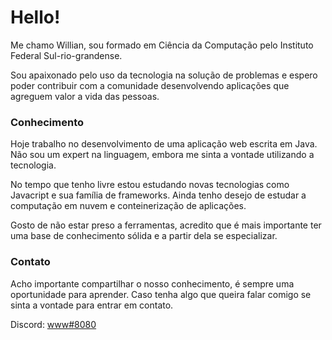  # Hello!
 
 Me chamo Willian, sou formado em Ciência da Computação pelo Instituto Federal Sul-rio-grandense.
 
 Sou apaixonado pelo uso da tecnologia na solução de problemas e espero poder contribuir com a comunidade desenvolvendo aplicações que agreguem valor a vida das pessoas.
 
 ### Conhecimento
 
 Hoje trabalho no desenvolvimento de uma aplicação web escrita em Java. Não sou um expert na linguagem, embora me sinta a vontade utilizando a tecnologia.
 
 No tempo que tenho livre estou estudando novas tecnologias como Javacript e sua família de frameworks. Ainda tenho desejo de estudar a computação em nuvem e conteinerização de aplicações.
 
 Gosto de não estar preso a ferramentas, acredito que é mais importante ter uma base de conhecimento sólida e a partir dela se especializar.
 
 ### Contato
 
 Acho importante compartilhar o nosso conhecimento, é sempre uma oportunidade para aprender.
 Caso tenha algo que queira falar comigo se sinta a vontade para entrar em contato.
 
 Discord: [www#8080](https://discord.com/users/297884730483933194)
